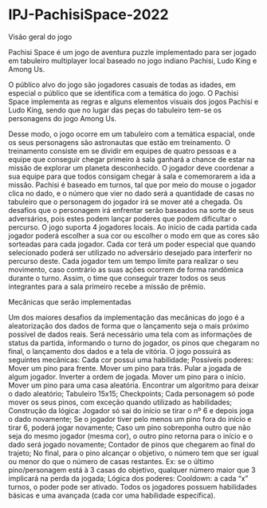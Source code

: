 # IPJ-PachisiSpace-2022

Visão geral do jogo

Pachisi Space é um jogo de aventura puzzle implementado para ser jogado em tabuleiro multiplayer local baseado no jogo indiano Pachisi, Ludo King e Among Us. 

O público alvo do jogo são jogadores casuais de todas as idades, em especial o público que se identifica com a temática do jogo.
O Pachisi Space implementa as regras e alguns elementos visuais dos jogos Pachisi e Ludo King, sendo que no lugar das peças do tabuleiro tem-se os 
personagens do jogo Among Us.

Desse modo, o jogo ocorre em um tabuleiro com a temática espacial, onde os seus personagens são astronautas que estão em treinamento. O treinamento consiste em se 
dividir em equipes de quatro pessoas e a equipe que conseguir chegar primeiro à sala ganhará a chance de estar na missão de explorar um planeta desconhecido. O jogador 
deve coordenar a sua equipe para que todos consigam chegar à sala e comemorarem a ida a missão.
Pachisi é baseado em turnos, tal que por meio do mouse o jogador clica no dado, e o número que vier no dado será a quantidade de casas no tabuleiro que o personagem 
do jogador irá se mover até a chegada. Os desafios que o personagem irá enfrentar serão baseados na sorte de seus adversários, pois estes podem lançar poderes que 
podem dificultar o percurso. 
O jogo suporta 4 jogadores locais. Ao início de cada partida cada jogador poderá escolher a sua cor ou escolher o modo em que as cores são sorteadas para cada jogador. 
Cada cor terá um poder especial que quando selecionado poderá ser utilizado no adversário desejado para interferir no percurso deste. Cada jogador tem um tempo limite 
para realizar o seu movimento, caso contrário as suas ações ocorrem de forma randômica durante o turno. Assim, o time que conseguir trazer todos os seus integrantes 
para a sala primeiro recebe a missão de prêmio.

Mecânicas que serão implementadas

Um dos maiores desafios da implementação das mecânicas do jogo é a aleatorização dos dados de forma que o lançamento seja o mais próximo possível de dados reais.
Será necessário uma tela com as informações de status da partida, informando o turno do jogador, os pinos que chegaram no final, o lançamento dos dados e a tela de vitória.
O jogo possuirá as seguintes mecânicas:
    Cada cor possui uma habilidade;
    Possíveis poderes:
      Mover um pino para frente.
      Mover um pino para trás.
      Pular a jogada de algum jogador.
      Inverter a ordem de jogada.
      Mover um pino para o início.
      Mover um pino para uma casa aleatória.
    Encontrar um algoritmo para deixar o dado aleatório;
    Tabuleiro 15x15;
    Checkpoints;
    Cada personagem só pode mover os seus pinos, com exceção quando utilizado as habilidades;
    Construção da lógica:
      Jogador só sai do início se tirar o nº 6 e depois joga o dado novamente;
      Se o jogador tiver pelo menos um pino fora do início e tirar 6, poderá jogar novamente;
      Caso um pino sobreponha outro que não seja do mesmo jogador (mesma cor), o outro pino retorna para o início e o dado será jogado novamente;
      Contador de pinos que chegarem ao final do trajeto;
    No final, para o pino alcançar o objetivo, o número tem que ser igual ou menor do que o número de casas restantes. Ex: se o último pino/personagem está à 3 casas do objetivo, qualquer número maior que 3 implicará na perda da jogada;
    Lógica dos poderes:
      Cooldown: a cada “x” turnos, o poder pode ser ativado.
      Todos os jogadores possuem habilidades básicas e uma avançada (cada cor uma habilidade específica).

